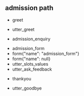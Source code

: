 ## admission path
* greet
 - utter_greet
* admission_enquiry
 - admission_form
 - form{"name": "admission_form"}
 - form{"name": null}
 - utter_slots_values
 - utter_ask_feedback
* thankyou
 - utter_goodbye 
